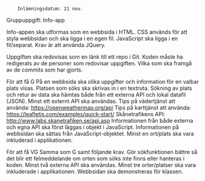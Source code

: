 		
	 	Inlämningsdatum: 21 nov.

Gruppuppgift: Info-app



Info-appen ska utformas som en webbsida i HTML.
CSS används för att styla webbsidan och ska ligga i en egen fil.
JavaScript ska ligga i en fil/separat.
Krav är att använda JQuery.

Uppgiften ska redovisas som en länk till ett repo i Git.
Koden måste ha redigerats av de personer som redovisar uppgiften. Vilka som ska framgå av de commits som har gjorts.


För att få G
På en webbsida ska olika uppgifter och information för en valbar plats visas.
Platsen som söks ska skrivas in i en textruta.
Sökning av plats och retur av data ska hämtas både från ett externa API och lokal datafil (JSON).
Minst ett externt API ska användas.
Tips på vädertjänst att använda: https://openweathermap.org/api
Tips på karttjänst att använda: https://leafletjs.com/examples/quick-start/
Skånetrafikens API: http://www.labs.skanetrafiken.se/api.asp
Informationen från både externa och egna API ska först läggas i objekt i JavaScript.
Informationen på webbsidan ska sättas från JavaScript-objektet.
Minst en ort/plats ska vara inkluderad i applikationen.



För att få VG
Samma som G samt följande krav.
Gör sökfunktionen bättre så det blir ett felmeddelande om orten som söks inte finns eller hanteras i koden.
Minst två externa API ska användas.
Minst tre orter/platser ska vara inkluderade i applikationen.
Webbsidan ska demonstreras för klassen.




	
		

